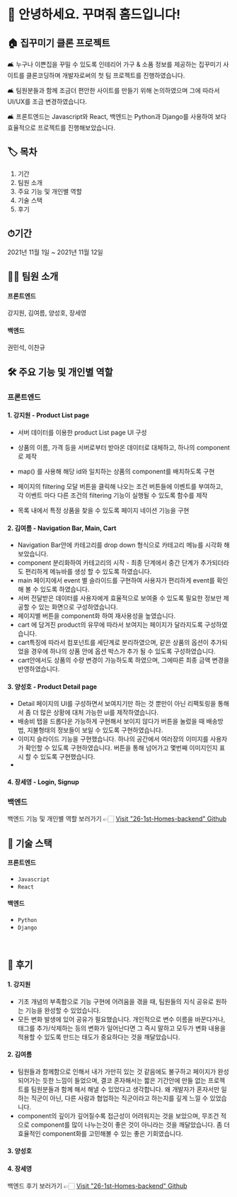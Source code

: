 # 🙌 안녕하세요. 꾸며줘 홈드입니다!   

## 🏠 집꾸미기 클론 프로젝트
🛋 누구나 이쁜집을 꾸밀 수 있도록 인테리어 가구 & 소품 정보를 제공하는 집꾸미기 사이트를 클론코딩하며 개발자로써의 첫 팀 프로젝트를 진행하였습니다.

🛋 팀원분들과 함께 조금더 편안한 사이트를 만들기 위해 논의하였으며 그에 따라서 UI/UX를 조금 변경하였습니다.

🛋 프론트엔드는 Javascript와 React, 백엔드는 Python과 Django를 사용하여 보다 효율적으로 프로젝트를 진행해보았습니다.


## 🏷 목차
1. 기간
2. 팀원 소개
3. 주요 기능 및 개인별 역할
4. 기술 스택
5. 후기


## ⏱기간
2021년 11월 1일 ~ 2021년 11월 12일

## 🙋‍♀️ 팀원 소개
#### 프론트엔드
강지원, 김여름, 양성호, 장세영
#### 백엔드
권민석, 이찬규

## 🛠 주요 기능 및 개인별 역할
### 프론트엔드

#### 1. 강지원 - Product List page
-  서버 데이터를 이용한 product List page UI 구성
- 상품의 이름, 가격 등을 서버로부터 받아온 데이터로 대체하고, 하나의 component로 제작
- map() 를 사용해 해당 id와 일치하는 상품의 component를 배치하도록 구현

- 페이지의 filtering 모달 버튼을 클릭해 나오는 조건 버튼들에 이벤트를 부여하고,
  각 이벤트 마다 다른 조건의 filtering 기능이 실행될 수 있도록 함수를 제작

- 목록 내에서 특정 상품을 찾을 수 있도록 페이지 네이션 기능을 구현


#### 2. 김여름 - Navigation Bar, Main, Cart
- Navigation Bar안에 카테고리를 drop down 형식으로 카테고리 메뉴를 시각화 해보았습니다.
- component 분리화하여 카테고리의 시작 - 최종 단계에서 중간 단계가 추가되더라도 편리하게 메뉴바를 생성 할 수 있도록 하였습니다.
- main 페이지에서 event 별 슬라이드를 구현하여 사용자가 편리하게 event를 확인해 볼 수 있도록 하였습니다.
- 서버 전달받은 데이터를 사용자에게 효율적으로 보여줄 수 있도록 필요한 정보만 제공할 수 있는 화면으로 구성하였습니다.
- 페이지별 버튼을 component화 하여 재사용성을 높였습니다.
- cart 에 담겨진 product의 유무에 따라서 보여지는 페이지가 달라지도록 구성하였습니다.
- cart특징에 따라서 컴포넌트를 세단계로 분리하였으며, 같은 상품의 옵션이 추가되었을 경우에 하나의 상품 안에 옵션 박스가 추가 될 수 있도록 구성하였습니다.
- cart안에서도 상품의 수량 변경이 가능하도록 하였으며, 그에따른 최종 금액 변경을 반영하였습니다.

#### 3. 양성호 - Product Detail page
- Detail 페이지의 UI를 구성하면서 보여지기만 하는 것 뿐만이 아닌 리팩토링을 통해서 좀 더 많은 상황에 대처 가능한 ui를 제작하였습니다.
- 배송비 탭을 드롭다운 가능하게 구현해서 보이지 않다가 버튼을 눌렀을 때 배송방법, 지불형태의 정보들이 보일 수 있도록 구현하였습니다.
- 이미지 슬라이드 기능을 구현했습니다. 하나의 공간에서 여러장의 이미지를 사용자가 확인할 수 있도록 구현하였습니다. 버튼을 통해 넘어가고 몇번째 이미지인지 표시 할 수 있도록 구현했습니다.
- 
#### 4. 장세영 - Login, Signup
### 백엔드
백엔드 기능 및 개인별 역할 보러가기 👉🏻 [Visit "26-1st-Homes-backend" Github](https://github.com/wecode-bootcamp-korea/26-1st-Homes-backend)   
   
## 🧰 기술 스택
#### 프론트엔드
* `Javascript`
* `React`
#### 백엔드
* `Python`
* `Django`
<br>   

## 📝 후기
#### 1. 강지원 
* 기초 개념의 부족함으로 기능 구현에 어려움을 겪을 때, 팀원들의 지식 공유로
  원하는 기능을 완성할 수 있었습니다.
* 모든 변화 발생에 있어 공유가 필요했습니다.
  개인적으로 변수 이름을 바꾼다거나,  태그를 추가/삭제하는 등의 변화가 일어난다면
  그 즉시 말하고 모두가 변화 내용을 적용할 수 있도록 만드는 태도가 중요하다는 것을 깨달았습니다.
#### 2. 김여름 
* 팀원들과 함께함으로 인해서 내가 가만히 있는 것 같음에도 불구하고 페이지가 완성되어가는 듯한 느낌이 들었으며, 결코 혼자해서는 짧은 기간안에 만들 없는 프로젝트를 팀원분들과 함께 해서 해낼 수 있었다고 생각합니다. 왜 개발자가 혼자서만 일하는 직군이 아닌, 다른 사람과 협업하는 직군이라고 하는지를 깊게 느낄 수 있었습니다.
* component의 깊이가 깊어질수록 접근성이 어려워지는 것을 보았으며, 무조건 적으로 component를 많이 나누는것이 좋은 것이 아니라는 것을 깨달았습니다. 좀 더 효율적인 component화를 고민해볼 수 있는 좋은 기회였습니다.

#### 3. 양성호 

#### 4. 장세영 

백엔드 후기 보러가기 👉🏻 [Visit "26-1st-Homes-backend" Github](https://github.com/wecode-bootcamp-korea/26-1st-Homes-backend)   

<br>   
  
